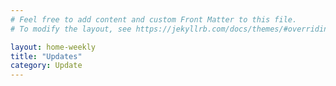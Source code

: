 ```yaml
---
# Feel free to add content and custom Front Matter to this file.
# To modify the layout, see https://jekyllrb.com/docs/themes/#overriding-theme-defaults

layout: home-weekly
title: "Updates"
category: Update
---
```

